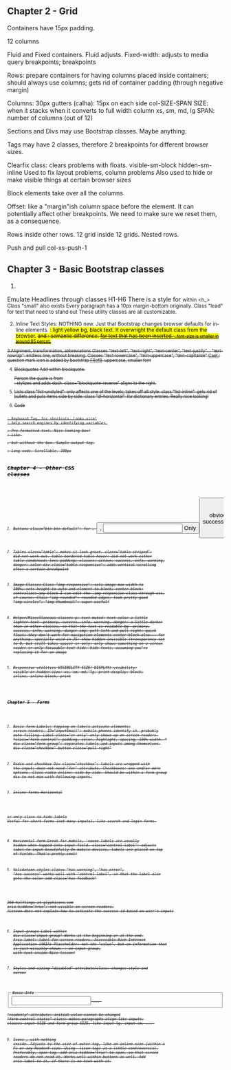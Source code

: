 ## Chapter 2 - Grid

Containers have 15px padding.

12 columns

Fluid and Fixed containers.
Fluid adjusts.
Fixed-width: adjusts to media query breakpoints; breakpoints

Rows: prepare containers for having columns
placed inside containers;
should always use columns;
gets rid of container padding (through negative margin)

Columns: 
30px gutters (calha): 15px on each side
col-SIZE-SPAN
SIZE: when it stacks
when it converts to full width column
xs, sm, md, lg
SPAN: number of columns (out of 12)

Sections and Divs may use Bootstrap classes. Maybe anything.

Tags may have 2 classes, therefore 2 breakpoints for different browser sizes.

Clearfix class: clears problems with floats.
visible-sm-block
hidden-sm-inline
Used to fix layout problems, column problems
Also used to hide or make visible things at certain browser sizes


Block elements take over all the columns

Offset: like a "margin"ish column space before the element.
It can potentially affect other breakpoints.
We need to make sure we reset them, as a consequence.

Rows inside other rows. 12 grid inside 12 grids.
Nested rows.

Push and pull
col-xs-push-1

## Chapter 3 - Basic Bootstrap classes

1.
Emulate Headlines through classes H1-H6
There is a style for <small> within <h_>
Class "small" also exists
Every paragraph has a 10px margin-bottom originally.
Class "lead" for text that need to stand out
These utility classes are all customizable.

2. Inline Text Styles: NOTHING new. Just that Bootstrap changes browser defaults for in-line elements.
<mark>: light yellow bg, black text. It overwright the default class from the browser.
<s> and <del>: semantic difference. <ins> for text that has been inserted.
<small>: font-size is smaller in around 85 percnt.

3.Alignment, transformation, abbreviations
Classes "text-left", "text-right", "text-center", "text-justify"... "text-nowrap": endless line, without breaking.
Classes "text-lowercase", "text-uppercase", "text-capitalize"
<abbr title="Captain">Capt.</abbr>: question mark icon is added by bootstrap
<abbr title="Federative Republic of Brazil" class="initialism">FRofB</abbr>: uppercase, smaller font 

4. Blockquotes
Add within blockquote: <footer>Person the quote is from</footer>: stylizes and adds dash.
class="blockquote-reverse" aligns to the right.

5. Lists
class "list-unstyled": only affects one of the levels; takes off all style.
class "list-inline": gets rid of bullets and puts items side by side.
class "dl-horizontal": for dictionary entries. Really nice looking!

6. Code
<code>
<kbd>: Keyboard Tag, for shortcuts. Looks nice!
<var>: help search engines by identifying variables.
<pre>: Pre-formatted text. Nice-looking box!
<samp>: Like <pre>, but without the box. Sample output tag.
<pre class="pre-scrollable">: Long code. Scrollable. 300px

## Chapter 4 - Other CSS classes


1. Buttons
class="btn btn-default": for <a>, <button>, <input>
Only <button> works within <nav>, or things with role="button", which is less obvious than simply using a button.
btn-color: default, primary, success, info, danger
btn-size: default, lg, sm, xs and block (to take the full line)
"active" class
"disabled" class

2. Tables
class="table": makes it look great.
class="table-striped": did not work out.
table-bordered
table-hover: did not work either
table-condensed: less padding;
classes: active, success, info, warning, danger: color
div class="table-responsive": adds vertical scrolling after a certain breakpoint

3. Image Classes
Class "img-responsive": sets image max-width to 100%; sets height to auto and element to block;
center-block: centralizes any block
I can edit the .img-responsive class through css, of course.
Class "img-rounded": rounded edges, look pretty good
"img-circles", "img-thumbnail": super useful!

4. Helper/Miscellaneous classes
p:
text-muted: text-color a little lighter
text- primary, success, info, warning, danger: a little darker than in other classes, so that the text is readable
bg- primary, success, info, warning, danger
img:
pull-left and pull-right: quick float; they don't work for navigation elements
center-block
also... for anything, specially used in JS:
show
hidden
invisible (transparency set to 0, but still takes space)
sr-only: only shows something on a screen reader
sr-only-focusable
text-hide: hide texts, assuming you're replacing it for an image

5. Responsive utilities
VISIBILITY-SIZE(-DISPLAY)
visibility: visible or hidden
size: xs, sm, md, lg, *print*
display: block, inline, inline-block, print

### Chapter 5 - Forms

1. Basic form
Labels: tapping on labels activate elements; screen-readers.
ID="inputEmail": mobile phones identify it. probably auto-filling.
Label class="sr-only" only shows up on screen-readers.
*class="form-control": padding, color, highlight, spacing, 100% width. *
div class="form-group": separates  labels and inputs among themselves.
div class="checkbox"
button class="pull-right"

2. Radio and checkbox
Div class="checkbox": labels are wrapped with the input; does not need "for" attribute.
Checkboxes: one and/or more options.
Class radio-inline: side-by-side. Should be within a form-group div to not mix with following inputs.

3. Inline forms
Horizontal
<form class="form-inline">
sr-only class to hide labels
Useful for short forms (not many inputs), like search and login forms.

4. Horizontal form
Great for mobile, 'cause labels are usually hidden when tapped into input field.
class="control-label": adjusts label to input beautifully
On mobile devices, labels are placed on top of fields. That's pretty cool!

5. Validation styles
class= "has-warning", "has-error", "has-success"
works well with "control-label", so that the label also gets the color
add class="has-feedback"
<span class="glyphicon glyphicon-ok form-control-feedback">
260 halflings at glyphicons.com
aria-hidden="true": not visible on screen-readers.
(Lesson does not explain how to activate the success id based on user's input)

6. Input groups
<span class="input-group-addon">Label</span> within div class="input-group"
Works at the beginning or at the end.
Aria-label: label for screen-readers.
Accessible Rich Internet Application (ARIA)
Placeholder: not the "value", but an information that is just visually shown.
<span class="input-group-btn">: an input group, with text inside
*Nice lesson!*

7. Styles and sizing
"disabled" attribute/class: changes style and cursor
<fieldset><legend>Basic Info</legend><input ...> ... </fieldset>
"readonly" attribute: initial value cannot be changed
"form-control-static" class: makes paragraphs align like inputs.
classes input-SIZE and form-group-SIZE, like input-lg, input-sm, ... 


8. Icons
<span class="glyphicon glyphicon-print"></span>, with nothing inside.
Adjusts to the size of outer tag, like an inline size (within a P) or any Header# size.
Using <i> (icon tag) is a little controversial. Preferably, span tag.
add aria-hidden="true" to span, so that screen readers do not read it.
Works well within buttons as well. Add aria-label to it, if there is no text with it.